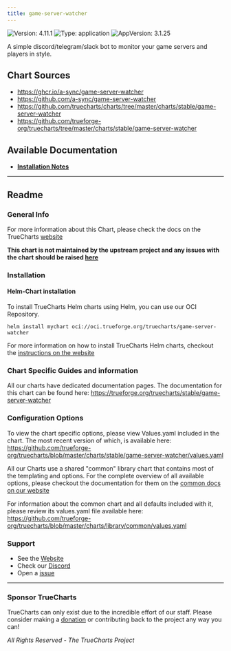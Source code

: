 ```yaml
---
title: game-server-watcher
---
```


![Version: 4.11.1](https://img.shields.io/badge/Version-4.11.1-informational?style=flat-square) ![Type: application](https://img.shields.io/badge/Type-application-informational?style=flat-square) ![AppVersion: 3.1.25](https://img.shields.io/badge/AppVersion-3.1.25-informational?style=flat-square)

A simple discord/telegram/slack bot to monitor your game servers and players in style.

## Chart Sources

- https://ghcr.io/a-sync/game-server-watcher
- https://github.com/a-sync/game-server-watcher
- https://github.com/truecharts/charts/tree/master/charts/stable/game-server-watcher
- https://github.com/trueforge-org/truecharts/tree/master/charts/stable/game-server-watcher

## Available Documentation

- [**Installation Notes**](./installation_notes)


---

## Readme


### General Info

For more information about this Chart, please check the docs on the TrueCharts [website](https://trueforge.org/truecharts/stable/game-server-watcher)

**This chart is not maintained by the upstream project and any issues with the chart should be raised [here](https://github.com/trueforge-org/truecharts/issues/new/choose)**

### Installation

#### Helm-Chart installation

To install TrueCharts Helm charts using Helm, you can use our OCI Repository.

`helm install mychart oci://oci.trueforge.org/truecharts/game-server-watcher`

For more information on how to install TrueCharts Helm charts, checkout the [instructions on the website](https://trueforge.org/truecharts/guides/)

### Chart Specific Guides and information

All our charts have dedicated documentation pages.
The documentation for this chart can be found here:
https://trueforge.org/truecharts/stable/game-server-watcher

### Configuration Options

To view the chart specific options, please view Values.yaml included in the chart.
The most recent version of which, is available here: https://github.com/trueforge-org/truecharts/blob/master/charts/stable/game-server-watcher/values.yaml

All our Charts use a shared "common" library chart that contains most of the templating and options.
For the complete overview of all available options, please checkout the documentation for them on the [common docs on our website](https://trueforge.org/truecharts-common/)

For information about the common chart and all defaults included with it, please review its values.yaml file available here: https://github.com/trueforge-org/truecharts/blob/master/charts/library/common/values.yaml

### Support

- See the [Website](https://truecharts.org)
- Check our [Discord](https://discord.gg/tVsPTHWTtr)
- Open a [issue](https://github.com/trueforge-org/truecharts/issues/new/choose)

---

### Sponsor TrueCharts

TrueCharts can only exist due to the incredible effort of our staff.
Please consider making a [donation](https://trueforge.org/general/sponsor/) or contributing back to the project any way you can!

_All Rights Reserved - The TrueCharts Project_
